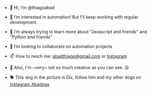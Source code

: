 - 👋 Hi, I’m @thiagoabad
- 👀 I’m interested in automation! But I'll keep working with regular development.
- 🌱 I’m always trying to learn more about "Javascript and friends" and "Python and friends"
- 💞️ I’m looking to collaborate on automation projects
- 📫 How to reach me: abadthiago@gmail.com or [Instagram](https://instagram.com/abadthiago)

- 🤔 Also, I'm ~very~ not so much creative as you can see. 😜

- 🐕 This dog in the picture is Dix, follow him and my other dogs on [Instagram Abadogs](https://instagram.com/abadogs)

<!---
thiagoabad/thiagoabad is a ✨ special ✨ repository because its `README.md` (this file) appears on your GitHub profile.
You can click the Preview link to take a look at your changes.
--->
